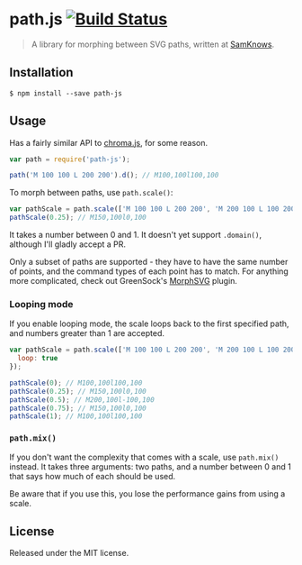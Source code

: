 # path.js [![Build Status](https://travis-ci.org/SamKnows/path.js.svg?branch=master)](https://travis-ci.org/SamKnows/path.js)

> A library for morphing between SVG paths, written at [SamKnows].

## Installation

```
$ npm install --save path-js
```

## Usage

Has a fairly similar API to [chroma.js], for some reason.

```js
var path = require('path-js');

path('M 100 100 L 200 200').d(); // M100,100l100,100
```

To morph between paths, use `path.scale()`:

```js
var pathScale = path.scale(['M 100 100 L 200 200', 'M 200 100 L 100 200', 'M 300 300 L 400 200']);
pathScale(0.25); // M150,100l0,100
```

It takes a number between 0 and 1. It doesn't yet support `.domain()`, although
I'll gladly accept a PR.

Only a subset of paths are supported - they have to have the same number of
points, and the command types of each point has to match. For anything more
complicated, check out GreenSock's [MorphSVG] plugin.

### Looping mode

If you enable looping mode, the scale loops back to the first specified path,
and numbers greater than 1 are accepted.

```js
var pathScale = path.scale(['M 100 100 L 200 200', 'M 200 100 L 100 200'], {
  loop: true
});

pathScale(0); // M100,100l100,100
pathScale(0.25); // M150,100l0,100
pathScale(0.5); // M200,100l-100,100
pathScale(0.75); // M150,100l0,100
pathScale(1); // M100,100l100,100
```

### `path.mix()`

If you don't want the complexity that comes with a scale, use `path.mix()`
instead. It takes three arguments: two paths, and a number between 0 and 1 that
says how much of each should be used.

Be aware that if you use this, you lose the performance gains from using a
scale.

## License

Released under the MIT license.

[SamKnows]: http://samknows.com/
[chroma.js]: http://gka.github.io/chroma.js/
[MorphSVG]: https://greensock.com/morphSVG